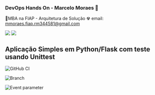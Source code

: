 ### DevOps Hands On - Marcelo Moraes 👋
🎃MBA na FIAP - Arquitetura de Solução
☢ email: mmoraes.fiap.rm344581@gmail.com
<div> 
  <a href = "mailto:mmoraes.fiap.rm344581@gmail.com"><img src="https://img.shields.io/badge/-Gmail-%23333?style=for-the-badge&logo=gmail&logoColor=white" target="_blank"></a>
  <a href="https://www.linkedin.com/in/moraesmarcelo" target="_blank"><img src="https://img.shields.io/badge/-LinkedIn-%230077B5?style=for-the-badge&logo=linkedin&logoColor=white" target="_blank"></a> 
</div>

## Aplicação Simples em Python/Flask com teste usando Unittest
![GitHub CI](https://github.com/mmoraesspbr/devopslab/actions/workflows/pipeline.yml/badge.svg)

![Branch](https://github.com/mmoraesspbr/devopslab/actions/workflows/pipeline.yml/badge.svg?branch=feature-1)

![Event parameter](https://github.com/mmoraesspbr/devopslab/actions/workflows/pipeline.yml/badge.svg?event=push)







